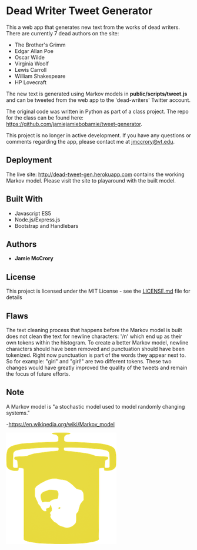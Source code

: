 # Dead Writer Tweet Generator

This a web app that generates new text from the works of dead writers.
There are currently 7 dead authors on the site:

* The Brother's Grimm
* Edgar Allan Poe
* Oscar Wilde
* Virginia Woolf
* Lewis Carroll
* William Shakespeare
* HP Lovecraft

The new text is generated using Markov models in **public/scripts/tweet.js** and can be tweeted from the web app to the 'dead-writers' Twitter account.

The original code was written in Python as part of a class project. The repo for the class can be found here: https://github.com/jamiejamiebobamie/tweet-generator.

This project is no longer in active development. If you have any questions or comments regarding the app, please contact me at jmccrory@vt.edu.

## Deployment

The live site: http://dead-tweet-gen.herokuapp.com contains the working Markov model. Please visit the site to playaround with the built model.

## Built With

* Javascript ES5
* Node.js/Express.js
* Bootstrap and Handlebars

## Authors

* **Jamie McCrory**

## License

This project is licensed under the MIT License - see the [LICENSE.md](LICENSE.md) file for details

## Flaws

The text cleaning process that happens before the Markov model is built does not clean the text for newline characters: '/n' which end up as their own tokens within the histogram. To create a better Markov model, newline characters should have been removed and punctuation should have been tokenized. Right now punctuation is part of the words they appear next to. So for example: "girl" and "girl!" are two different tokens. These two changes would have greatly improved the quality of the tweets and remain the focus of future efforts.

## Note

A Markov model is "a stochastic model used to model randomly changing systems."

-https://en.wikipedia.org/wiki/Markov_model

![alt text](./public/imgs/icon_jar.png)
